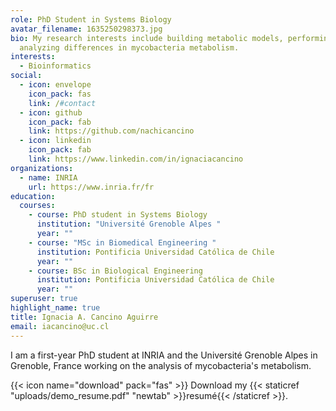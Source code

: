 ```yaml
---
role: PhD Student in Systems Biology
avatar_filename: 1635250298373.jpg
bio: My research interests include building metabolic models, performing FBA and
  analyzing differences in mycobacteria metabolism.
interests:
  - Bioinformatics
social:
  - icon: envelope
    icon_pack: fas
    link: /#contact
  - icon: github
    icon_pack: fab
    link: https://github.com/nachicancino
  - icon: linkedin
    icon_pack: fab
    link: https://www.linkedin.com/in/ignaciacancino
organizations:
  - name: INRIA
    url: https://www.inria.fr/fr
education:
  courses:
    - course: PhD student in Systems Biology
      institution: "Université Grenoble Alpes "
      year: ""
    - course: "MSc in Biomedical Engineering "
      institution: Pontificia Universidad Católica de Chile
      year: ""
    - course: BSc in Biological Engineering
      institution: Pontificia Universidad Católica de Chile
      year: ""
superuser: true
highlight_name: true
title: Ignacia A. Cancino Aguirre
email: iacancino@uc.cl
---
```

I am a first-year PhD student at INRIA and the Université Grenoble Alpes in Grenoble, France working on the analysis of mycobacteria's metabolism. 



{{< icon name="download" pack="fas" >}} Download my {{< staticref "uploads/demo_resume.pdf" "newtab" >}}resumé{{< /staticref >}}.